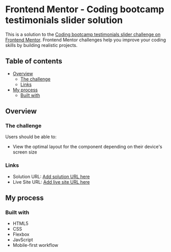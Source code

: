 # Frontend Mentor - Coding bootcamp testimonials slider solution

This is a solution to the [Coding bootcamp testimonials slider challenge on Frontend Mentor](https://www.frontendmentor.io/challenges/coding-bootcamp-testimonials-slider-4FNyLA8JL). Frontend Mentor challenges help you improve your coding skills by building realistic projects. 

## Table of contents

- [Overview](#overview)
  - [The challenge](#the-challenge)
  - [Links](#links)
- [My process](#my-process)
  - [Built with](#built-with)


## Overview

### The challenge

Users should be able to:

- View the optimal layout for the component depending on their device's screen size



### Links

- Solution URL: [Add solution URL here](https://github.com/dev-marJ/slider)
- Live Site URL: [Add live site URL here](https://your-live-site-url.com)

## My process

### Built with

- HTML5
- CSS 
- Flexbox
- JavScript
- Mobile-first workflow











